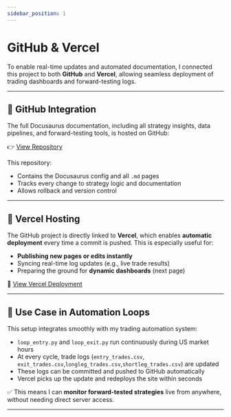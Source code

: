 ```yaml
---
sidebar_position: 1
---
```


# GitHub & Vercel

To enable real-time updates and automated documentation, I connected this project to both **GitHub** and **Vercel**, allowing seamless deployment of trading dashboards and forward-testing logs.

---

## 🔗 GitHub Integration

The full Docusaurus documentation, including all strategy insights, data pipelines, and forward-testing tools, is hosted on GitHub:

👉 [View Repository](https://github.com/BenjiFaccin/VIX_trading_strategy_VMbbb)

This repository:
- Contains the Docusaurus config and all `.md` pages
- Tracks every change to strategy logic and documentation
- Allows rollback and version control

---

## 🚀 Vercel Hosting

The GitHub project is directly linked to **Vercel**, which enables **automatic deployment** every time a commit is pushed. This is especially useful for:

- **Publishing new pages or edits instantly**
- Syncing real-time log updates (e.g., live trade results)
- Preparing the ground for **dynamic dashboards** (next page)

🔗 [View Vercel Deployment](https://vercel.com/benjis-projects-c3cba0f9/vix-trading-strategy-v-mbbb/deployments)

---

## 🧠 Use Case in Automation Loops

This setup integrates smoothly with my trading automation system:

- `loop_entry.py` and `loop_exit.py` run continuously during US market hours
- At every cycle, trade logs (`entry_trades.csv`, `exit_trades.csv`,`longleg_trades.csv`,`shortleg_trades.csv`) are updated
- These logs can be committed and pushed to GitHub automatically
- Vercel picks up the update and redeploys the site within seconds

✅ This means I can **monitor forward-tested strategies** live from anywhere, without needing direct server access.

---
